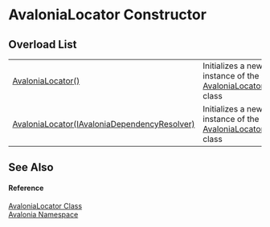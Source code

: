# AvaloniaLocator Constructor


## Overload List
<table>
<tr>
<td><a href="M_Avalonia_AvaloniaLocator__ctor">AvaloniaLocator()</a></td>
<td>Initializes a new instance of the <a href="T_Avalonia_AvaloniaLocator">AvaloniaLocator</a> class</td>
</tr>
<tr>
<td><a href="M_Avalonia_AvaloniaLocator__ctor_1">AvaloniaLocator(IAvaloniaDependencyResolver)</a></td>
<td>Initializes a new instance of the <a href="T_Avalonia_AvaloniaLocator">AvaloniaLocator</a> class</td>
</tr>
</table>

## See Also


#### Reference
<a href="T_Avalonia_AvaloniaLocator">AvaloniaLocator Class</a>  
<a href="N_Avalonia">Avalonia Namespace</a>  
